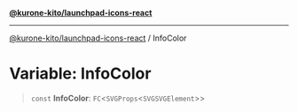 [**@kurone-kito/launchpad-icons-react**](../README.md)

***

[@kurone-kito/launchpad-icons-react](../globals.md) / InfoColor

# Variable: InfoColor

> `const` **InfoColor**: `FC`\<`SVGProps`\<`SVGSVGElement`\>\>

